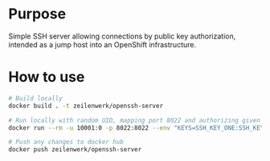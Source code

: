 # Purpose

Simple SSH server allowing connections by public key authorization, intended as a jump host into an OpenShift infrastructure.

# How to use

```bash
# Build locally
docker build . -t zeilenwerk/openssh-server

# Run locally with random UID, mapping port 8022 and authorizing given keys
docker run --rm -u 10001:0 -p 8022:8022 --env "KEYS=SSH_KEY_ONE:SSH_KEY_TWO" zeilenwerk/openssh-server

# Push any changes to docker hub
docker push zeilenwerk/openssh-server
```
